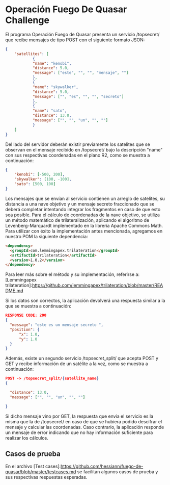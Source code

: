  # Operación Fuego De Quasar Challenge

  El programa Operación Fuego de Quasar presenta un servicio /topsecret/ que recibe mensajes 
  de tipo POST con el siguiente formato JSON:
  
``` JSON
{
	"satellites": [
			{
			"name": "kenobi",
			"distance": 5.0,
			"message": ["este", "", "", "mensaje", ""]
			},
			{
			"name": "skywalker",
			"distance": 5.0,
			"message": ["", "es", "", "", "secreto"]
			},
			{
			"name": "sato",
			"distance": 13.0,
			"message": ["", "", "un", "", ""]
			}
	]
}
  ```
  Del lado del servidor deberán existir previamente los satelites que se observan en el mensaje recibido en /topsecret/
  bajo la descripción "name" con sus respectivas coordenadas en el plano R2, como se muestra a continuación:
  
``` JSON  
{
    "kenobi": [-500, 200],
    "skywalker": [100, -100],
	"sato": [500, 100]
}
```   
  Los mensajes que se envían al servicio contienen un arreglo de satelites, su distancia a una nave objetivo y 
  un mensaje secreto fraccionado que se deberá completar intentando integrar los fragmentos en caso de que esto sea posible. 
  Para el cálculo de coordenadas de la nave objetivo, se utiliza un método matemático de trilateralización, aplicando
  el algoritmo de Levenberg-Marquardt implementado en la librería Apache Commons Math.
  Para utilizar con éxito la implementación antes mencionada, agregamos en nuestro POM la siguiente dependencia:
  
  ``` HTML
  <dependency>
    <groupId>com.lemmingapex.trilateration</groupId>
    <artifactId>trilateration</artifactId>
    <version>1.0.2</version>
  </dependency>
  ```
  Para leer más sobre el método y su implementación, referirse a:
  [Lemmingapex trilateration]:https://github.com/lemmingapex/trilateration/blob/master/README.md
  
  Si los datos son correctos, la aplicación devolverá una respuesta similar a la que se muestra a continuación:
   
  
  ``` JSON
  RESPONSE CODE: 200
{
    "message": "este es un mensaje secreto ",
    "position": {
        "x": 1.0,
        "y": 1.0
    }
}
```
  Además, existe un segundo servicio /topsecret_split/ que acepta POST y GET y recibe información de un satélite
  a la vez, como se muestra a continuación:
  ``` JSON
  POST -> /topsecret_split/{satellite_name}
{

	"distance": 13.0,
	"message": ["", "", "un", "", ""]

}
```
  Si dicho mensaje vino por GET, la respuesta que envía el servicio es la misma que la de /topsecret/ en caso de
  que se hubiera podido descifrar el mensaje y calcular las coordenadas. Caso contrario, la aplicación responde un
  mensaje de error indicando que no hay información suficiente para realizar los cálculos.
  
  ## Casos de prueba
  
  En el archivo [Test cases]:https://github.com/hessiann/fuego-de-quasar/blob/master/testcases.md se facilitan
  algunos casos de prueba y sus respectivas respuestas esperadas.